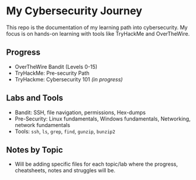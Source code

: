 # My Cybersecurity Journey

This repo is the documentation of my learning path into cybersecurity. My focus is on hands-on learning with tools like TryHackMe and OverTheWire.


## Progress
- OverTheWire Bandit (Levels 0-15)
- TryHackMe: Pre-security Path
- TryHackme: Cybersecurity 101 *(in progress)*


## Labs and Tools
- Bandit: SSH, file navigation, permissions, Hex-dumps
- Pre-Security: Linux fundamentals, Windows fundamentals, Networking, network fundamentals
- Tools: `ssh`, `ls`, `grep`, `find`, `gunzip`, `bunzip2`

## Notes by Topic
- Will be adding specific files for each topic/lab where the progress, cheatsheets, notes and struggles will be.
